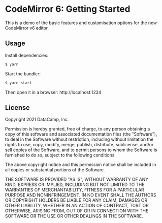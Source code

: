 CodeMirror 6: Getting Started
===

This is a demo of the basic features and customisation options for the new CodeMirror v6 editor.

## Usage
Install dependencies:

```sh
$ yarn
```

Start the bundler:

```sh
$ yarn start
```

Then open it in a browser: http://localhost:1234

## License
Copyright 2021 DataCamp, Inc.

Permission is hereby granted, free of charge, to any person obtaining a copy of this software and associated documentation files (the "Software"), to deal in the Software without restriction, including without limitation the rights to use, copy, modify, merge, publish, distribute, sublicense, and/or sell copies of the Software, and to permit persons to whom the Software is furnished to do so, subject to the following conditions:

The above copyright notice and this permission notice shall be included in all copies or substantial portions of the Software.

THE SOFTWARE IS PROVIDED "AS IS", WITHOUT WARRANTY OF ANY KIND, EXPRESS OR IMPLIED, INCLUDING BUT NOT LIMITED TO THE WARRANTIES OF MERCHANTABILITY, FITNESS FOR A PARTICULAR PURPOSE AND NONINFRINGEMENT. IN NO EVENT SHALL THE AUTHORS OR COPYRIGHT HOLDERS BE LIABLE FOR ANY CLAIM, DAMAGES OR OTHER LIABILITY, WHETHER IN AN ACTION OF CONTRACT, TORT OR OTHERWISE, ARISING FROM, OUT OF OR IN CONNECTION WITH THE SOFTWARE OR THE USE OR OTHER DEALINGS IN THE SOFTWARE.